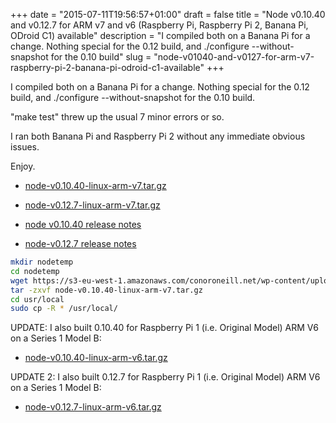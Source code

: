 +++
date = "2015-07-11T19:56:57+01:00"
draft = false
title = "Node v0.10.40 and v0.12.7 for ARM v7 and v6 (Raspberry Pi, Raspberry Pi 2, Banana Pi, ODroid C1) available"
description = "I compiled both on a Banana Pi for a change. Nothing special for the 0.12 build, and ./configure --without-snapshot for the 0.10 build"
slug = "node-v01040-and-v0127-for-arm-v7-raspberry-pi-2-banana-pi-odroid-c1-available"
+++

I compiled both on a Banana Pi for a change. Nothing special for the 0.12 build, and ./configure --without-snapshot for the 0.10 build.

"make test" threw up the usual 7 minor errors or so.

I ran both Banana Pi and Raspberry Pi 2 without any immediate obvious issues.

Enjoy.

* [node-v0.10.40-linux-arm-v7.tar.gz](https://s3-eu-west-1.amazonaws.com/conoroneill.net/wp-content/uploads/2015/07/node-v0.10.40-linux-arm-v7.tar.gz)
* [node-v0.12.7-linux-arm-v7.tar.gz](https://s3-eu-west-1.amazonaws.com/conoroneill.net/wp-content/uploads/2015/07/node-v0.12.7-linux-arm-v7.tar.gz)

* [node v0.10.40 release notes](http://blog.nodejs.org/2015/07/09/node-v0-10-40-maintenance/)
* [node-v0.12.7 release notes](http://blog.nodejs.org/2015/07/10/node-v0-12-7-stable/)


```bash
mkdir nodetemp
cd nodetemp
wget https://s3-eu-west-1.amazonaws.com/conoroneill.net/wp-content/uploads/2015/07/node-v0.10.40-linux-arm-v7.tar.gz
tar -zxvf node-v0.10.40-linux-arm-v7.tar.gz
cd usr/local
sudo cp -R * /usr/local/
```

UPDATE: I also built 0.10.40 for Raspberry Pi 1 (i.e. Original Model) ARM V6 on a Series 1 Model B:
* [node-v0.10.40-linux-arm-v6.tar.gz](https://s3-eu-west-1.amazonaws.com/conoroneill.net/wp-content/uploads/2015/07/node-v0.10.40-linux-arm-v6.tar.gz)

UPDATE 2: I also built 0.12.7 for Raspberry Pi 1 (i.e. Original Model) ARM V6 on a Series 1 Model B:
* [node-v0.12.7-linux-arm-v6.tar.gz](https://s3-eu-west-1.amazonaws.com/conoroneill.net/wp-content/uploads/2015/09/node-v0.12.7-linux-arm-v6.tar.gz)
